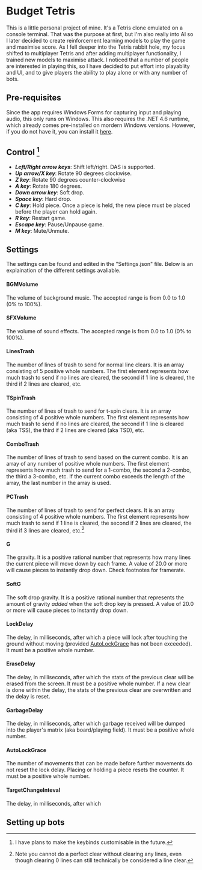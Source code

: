 # Budget Tetris
This is a little personal project of mine. It's a Tetris clone emulated on a console terminal.
That was the purpose at first, but I'm also really into AI so I later decided to create reinforcement learning models to play the game and maximise score.
As I fell deeper into the Tetris rabbit hole, my focus shifted to multiplayer Tetris and after adding multiplayer functionality, I trained new models to maximise attack.
I noticed that a number of people are interested in playing this, so I have decided to put effort into playablity and UI, and to give players the ability to play alone or with any number of bots.

## Pre-requisites
Since the app requires Windows Forms for capturing input and playing audio, this only runs on Windows.
This also requires the .NET 4.6 runtime, which already comes pre-installed on mordern Windows versions. However, if you do not have it, you can install it [here](https://dotnet.microsoft.com/en-us/download/dotnet-framework/thank-you/net46-web-installer).

## Control [^Controls]
- ***Left/Right arrow keys***: Shift left/right. DAS is supported.
- ***Up arrow/X key***: Rotate 90 degrees clockwise.
- ***Z key***: Rotate 90 degrees counter-clockwise
- ***A key***: Rotate 180 degrees.
- ***Down arrow key***: Soft drop.
- ***Space key***: Hard drop.
- ***C key***: Hold piece. Once a piece is held, the new piece must be placed before the player can hold again.
- ***R key***: Restart game.
- ***Escape key***: Pause/Unpause game.
- ***M key***: Mute/Unmute.

## Settings
The settings can be found and edited in the "Settings.json" file.
Below is an explaination of the different settings avaliable.

#### BGMVolume
The volume of background music.
The accepted range is from 0.0 to 1.0 (0% to 100%).

#### SFXVolume
The volume of sound effects.
The accepted range is from 0.0 to 1.0 (0% to 100%).

#### LinesTrash
The number of lines of trash to send for normal line clears.
It is an array consisting of 5 positive whole numbers.
The first element represents how much trash to send if no lines are cleared, the second if 1 line is cleared, the third if 2 lines are cleared, etc.

#### TSpinTrash
The number of lines of trash to send for t-spin clears.
It is an array consisting of 4 positive whole numbers.
The first element represents how much trash to send if no lines are cleared, the second if 1 line is cleared (aka TSS), the third if 2 lines are cleared (aka TSD), etc.

#### ComboTrash
The number of lines of trash to send based on the current combo.
It is an array of any number of positive whole numbers.
The first element represents how much trash to send for a 1-combo, the second a 2-combo, the third a 3-combo, etc.
If the current combo exceeds the length of the array, the last number in the array is used.

#### PCTrash
The number of lines of trash to send for perfect clears.
It is an array consisting of 4 positive whole numbers.
The first element represents how much trash to send if 1 line is cleared, the second if 2 lines are cleared, the third if 3 lines are cleared, etc.[^PCTrash]

#### G
The gravity.
It is a positive rational number that represents how many lines the current piece will move down by each frame.
A value of 20.0 or more will cause pieces to instantly drop down.
Check footnotes for framerate.

#### SoftG
The soft drop gravity.
It is a positive rational number that represents the amount of gravity *added* when the soft drop key is pressed.
A value of 20.0 or more will cause pieces to instantly drop down.

#### LockDelay
The delay, in milliseconds, after which a piece will lock after touching the ground without moving (provided [AutoLockGrace](https://github.com/Zemogus/Budget-Tetris/new/battle-bots-net4.6?readme=1#autolockgrace) has not been exceeded).
It must be a positive whole number.

#### EraseDelay
The delay, in milliseconds, after which the stats of the previous clear will be erased from the screen.
It must be a positive whole number.
If a new clear is done within the delay, the stats of the previous clear are overwritten and the delay is reset.

#### GarbageDelay
The delay, in milliseconds, after which garbage received will be dumped into the player's matrix (aka board/playing field).
It must be a positive whole number.

#### AutoLockGrace
The number of movements that can be made before further movements do not reset the lock delay.
Placing or holding a piece resets the counter.
It must be a positive whole number.

#### TargetChangeInteval
The delay, in milliseconds, after which

## Setting up bots


[^Controls]: I have plans to make the keybinds customisable in the future.
[^PCTrash]: Note you cannot do a perfect clear without clearing any lines, even though clearing 0 lines can still technically be considered a line clear.
